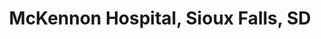 ---
title: "McKennon Hospital, Sioux Falls, SD"
project_id: 
date: 
conference_id: ""
presenters:
   - peter_bandettini
summary: "McKennon Hospital, Sioux Falls, SD"
file: /assets/presentations/
filename: 
layout: presentation
---